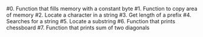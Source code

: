 #0. Function that fills memory with a constant byte
#1. Function to copy area of memory
#2. Locate a character in a string
#3. Get length of a prefix
#4. Searches for a string
#5. Locate a substring
#6. Function that prints chessboard
#7. Function that prints sum of two diagonals
